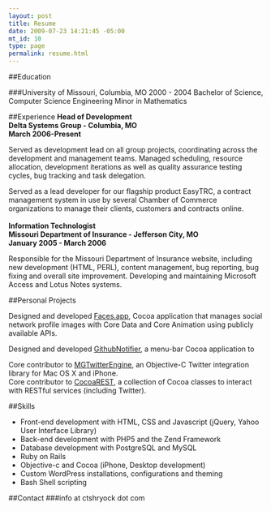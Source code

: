 ```yaml
--- 
layout: post
title: Resume
date: 2009-07-23 14:21:45 -05:00
mt_id: 10
type: page
permalink: resume.html
---
```

##Education 

###University of Missouri, Columbia, MO 
2000 - 2004 
Bachelor of Science, Computer Science Engineering 
Minor in Mathematics

##Experience 
**Head of Development**  
**Delta Systems Group - Columbia, MO**  
**March 2006-Present**  
 
Served as development lead on all group projects, coordinating across the development and management teams.  Managed scheduling, resource allocation, development iterations as well as quality assurance testing cycles, bug tracking and task delegation.  

Served as a lead developer for our flagship product EasyTRC, a contract management system in use by several Chamber of Commerce organizations to manage their clients, customers and contracts online.
<br/><br />
**Information Technologist**  
**Missouri Department of Insurance - Jefferson City, MO**  
**January 2005 - March 2006**  

Responsible for the Missouri Department of Insurance website, including new development (HTML, PERL), content management, bug reporting, bug fixing and overall site improvement. Developing and maintaining Microsoft Access and Lotus Notes systems.

##Personal Projects

Designed and developed [Faces.app][4], Cocoa application that manages social network profile images with Core Data and Core Animation using publicly available APIs.

Designed and developed [GithubNotifier][5], a menu-bar Cocoa application to 

Core contributor to [MGTwitterEngine][1], an Objective-C Twitter integration library for Mac OS X and iPhone.  
Core contributor to [CocoaREST][2], a collection of Cocoa classes to interact with RESTful services (including Twitter).  

##Skills 

* Front-end development with HTML, CSS and Javascript (jQuery, Yahoo User Interface Library)
* Back-end development with PHP5 and the Zend Framework
* Database development with PostgreSQL and MySQL
* Ruby on Rails
* Objective-c and Cocoa (iPhone, Desktop development)
* Custom WordPress installations, configurations and theming
* Bash Shell scripting 

##Contact 
###info at ctshryock dot com

[1]: http://github.com/ctshryock/MGTwitterEngine
[2]: http://github.com/ctshryock/CocoaREST
[3]: http://github.com/ctshryock/jrfeedbackprovider
[4]: /faces-app.html
[5]: /git-notifi.html 

